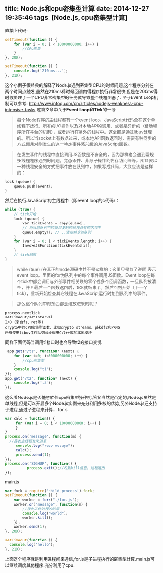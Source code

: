 title: Node.js和cpu密集型计算
date: 2014-12-27 19:35:46
tags: [Node.js, cpu密集型计算]
---

直接上代码:
```javascript
setTimeout(function () {
	for (var i = 0; i < 10000000000; i++) {
		//CPU密集
	}
}, 200);

setTimeout(function () {
	console.log('210 ms...');
}, 210);
```
这个小例子很经典的解释了Node.js遇到密集型CPU的时候问题,这个程序分别在两个时间点触发,虽然在210ms得时候回调内得程序执行非常很快,但是在200ms得时候处理了一个CPU非常密集型的任务就导致整个线程阻塞了.
至于Event Loop机制可以参考:
http://www.infoq.com/cn/articles/nodejs-weakness-cpu-intensive-tasks
这篇文章中关于**Event Loop和Tick**的一段:

>每个Node程序的主线程都有一个event loop，JavaScript代码全在这个单线程下运行。所有的I/O操作以及对本地API的调用，或者是异步的（借助程序所在平台的机制），或者运行在另外的线程中。这全都是通过libuv处理的。所以当socket上有数据过来，或本地API函数返回时，需要有种同步的方式调用对刚发生的这一特定事件感兴趣的JavaScript函数。

>在发生事件的线程中直接调用JS函数是不安全的，因为那样也会遇到常规多线程程序遇到的问题，竞态条件、非原子操作的内存访问等等。所以要以一种线程安全的方式把事件放在队列中，如果写成代码，大致应该是这样的：
```C
lock (queue) {
    queue.push(event);
}
```
然后在执行JavaScript的主线程中（即event loop的c代码）：

```c
while (true) {
    // tick开始
    lock (queue) {
        var tickEvents = copy(queue); 
		// 将当前队列中的条目复制的线程自有的内存中
        queue.empty(); // ..清空共享的队列
    }
    for (var i = 0; i < tickEvents.length; i++) {
        InvokeJSFunction(tickEvents[i]);
    }
    // tick结束
}
```
>while (true) (在真正的node源码中并不是这样的；这里只是为了说明)表示event loop。里面的for为队列中的每个事件调用JS函数。Event loop在每个tick中都会调用与外部事件相关联的零个或多个回调函数，一旦队列被清空，并且最后一个函数返回后，tick就结束了。然后回到开始（下一个tick），重新开始检查其它线程在JavaScript运行时加到队列中的事件。

>那么这个队列中的东西都是谁放进来的呢？
```
process.nextTick
setTimeout/setInterval
I/O (来自fs、net等)
crypto中的CPU密集型函数，比如crypto streams、pbkdf2和PRNG
所有使用libuv工作队列异步调用C/C++库的本地模块
```
同样下面代码当调用t1接口时也会导致t2的接口变慢.
```javascript
 app.get("/t1", function* (next) {
	for (var i=0; i<5000000000; i++) {
		//cpu密集型
	}
	console.log("t1");
});
app.get("/t2", function* (next) {
	console.log("t2");
});
```
这么看Node.js是否能够胜任cpu密集型操作呢,答案当然是否定的,Node.js虽然是单线程,但是可以开启多个Node.js实例来充分利用多核的优势,另外Node.js还支持子进程,通过子进程来计算...
for.js
```javascript
var calc = function() {
     for (var i = 0; i < 10000000000; i++) {
     }
}
process.on('message', function(m) {
  //接收主线程发来消息
     console.log("recv mesage");
     calc();
     process.send(1);
});
process.on('SIGHUP', function() {
          process.exit();//收到kill信息，进程退出
});
```

main.js
```javascript
var fork = require('child_process').fork;
setTimeout(function () {
    var worker = fork("./for.js");
    worker.on("message", function(m) {
        //接收工作进程的结果
        console.log("world");
        worker.kill();
	});
	worker.send(1);
}, 200);

setTimeout(function () {
  console.log('hello');
}, 210);
```
上面这个程序就是利用进程间来通信,for.js是子进程执行的密集型计算.main.js可以继续调度其他程序.充分利用了cpu.


